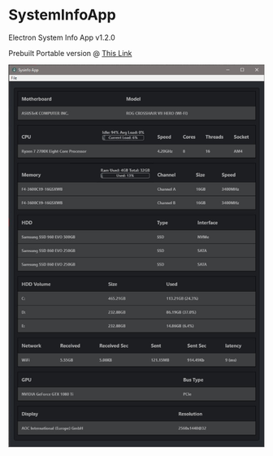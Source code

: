 # SystemInfoApp
Electron System Info App v1.2.0

Prebuilt Portable version @ [This Link](https://github.com/nrpatten/SysInfoApp/releases/tag/v1.2)

![SysInfoApp](SysInfoApp.jpg)
